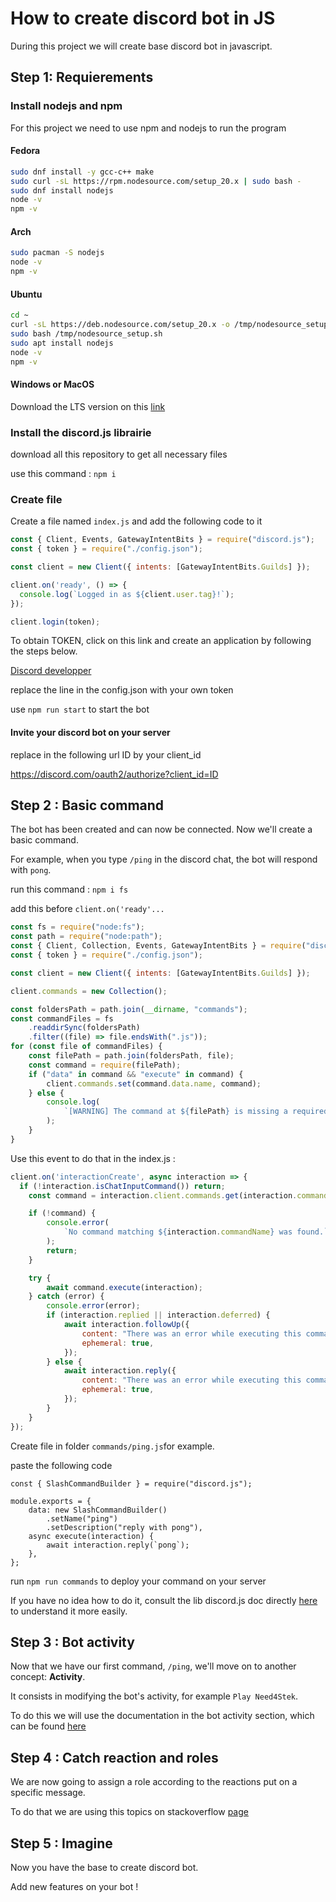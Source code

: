 # How to create discord bot in JS

During this project we will create base discord bot in javascript.

## Step 1: Requierements

### Install nodejs and npm

For this project we need to use npm and nodejs to run the program

#### Fedora
```bash
sudo dnf install -y gcc-c++ make
sudo curl -sL https://rpm.nodesource.com/setup_20.x | sudo bash - 
sudo dnf install nodejs
node -v
npm -v
```

#### Arch

```bash
sudo pacman -S nodejs
node -v
npm -v
```

#### Ubuntu

```bash
cd ~
curl -sL https://deb.nodesource.com/setup_20.x -o /tmp/nodesource_setup.sh
sudo bash /tmp/nodesource_setup.sh
sudo apt install nodejs
node -v
npm -v
```

#### Windows or MacOS

Download the LTS version on this [link](https://nodejs.org/en)


### Install the discord.js librairie

download all this repository to get all necessary files

use this command : ``npm i``

### Create file

Create a file named ``index.js`` and add the following code to it

```js
const { Client, Events, GatewayIntentBits } = require("discord.js");
const { token } = require("./config.json");

const client = new Client({ intents: [GatewayIntentBits.Guilds] });

client.on('ready', () => {
  console.log(`Logged in as ${client.user.tag}!`);
});

client.login(token);
```

To obtain TOKEN, click on this link and create an application by following the steps below.

[Discord developper](https://discord.com/developers/applications)

replace the line in the config.json with your own token

use ``npm run start`` to start the bot

#### Invite your discord bot on your server

replace in the following url ID by your client_id

https://discord.com/oauth2/authorize?client_id=ID

## Step 2 : Basic command

The bot has been created and can now be connected. Now we'll create a basic command.

For example, when you type ``/ping`` in the discord chat, the bot will respond with ``pong``.

run this command : ``npm i fs``

add this before ``client.on('ready'...``

```js
const fs = require("node:fs");
const path = require("node:path");
const { Client, Collection, Events, GatewayIntentBits } = require("discord.js");
const { token } = require("./config.json");

const client = new Client({ intents: [GatewayIntentBits.Guilds] });

client.commands = new Collection();

const foldersPath = path.join(__dirname, "commands");
const commandFiles = fs
    .readdirSync(foldersPath)
    .filter((file) => file.endsWith(".js"));
for (const file of commandFiles) {
    const filePath = path.join(foldersPath, file);
    const command = require(filePath);
    if ("data" in command && "execute" in command) {
        client.commands.set(command.data.name, command);
    } else {
        console.log(
            `[WARNING] The command at ${filePath} is missing a required "data" or "execute" property.`,
        );
    }
}
```

Use this event to do that in the index.js : 

```js
client.on('interactionCreate', async interaction => {
  if (!interaction.isChatInputCommand()) return;
    const command = interaction.client.commands.get(interaction.commandName);

    if (!command) {
        console.error(
            `No command matching ${interaction.commandName} was found.`,
        );
        return;
    }

    try {
        await command.execute(interaction);
    } catch (error) {
        console.error(error);
        if (interaction.replied || interaction.deferred) {
            await interaction.followUp({
                content: "There was an error while executing this command!",
                ephemeral: true,
            });
        } else {
            await interaction.reply({
                content: "There was an error while executing this command!",
                ephemeral: true,
            });
        }
    }
});
```

Create file in folder ``commands/ping.js``for example.

paste the following code

```js
const { SlashCommandBuilder } = require("discord.js");

module.exports = {
    data: new SlashCommandBuilder()
        .setName("ping")
        .setDescription("reply with pong"),
    async execute(interaction) {
        await interaction.reply(`pong`);
    },
};
```

run ``npm run commands`` to deploy your command on your server

If you have no idea how to do it, consult the lib discord.js doc directly [here](https://discord.js.org/docs/packages/discord.js/14.15.2) to understand it more easily.

## Step 3 : Bot activity

Now that we have our first command, ``/ping``, we'll move on to another concept: **Activity**.

It consists in modifying the bot's activity, for example ``Play Need4Stek``.

To do this we will use the documentation in the bot activity section, which can be found [here](https://discord.js.org/docs/packages/discord.js/14.15.2/ClientUser:Class#setPresence)

## Step 4 : Catch reaction and roles

We are now going to assign a role according to the reactions put on a specific message.

To do that we are using this topics on stackoverflow [page](https://stackoverflow.com/questions/59069737/discord-js-trying-to-add-role-by-reacting-to-the-message)

## Step 5 : Imagine

Now you have the base to create discord bot.

Add new features on your bot !
